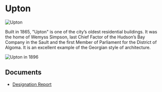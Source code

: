 # Upton

![Upton](images/upton.png)

Built in 1865, "Upton" is one of the city’s oldest residential buildings. It was the home of Wemyss Simpson, last Chief Factor of the Hudson’s Bay Company in the Sault and the first Member of Parliament for the District of Algoma. It is an excellent example of the Georgian style of architecture.

![Upton in 1896](images/upton-1896.jpg)

## Documents

-   [Designation Report](documents/upton-designation.pdf)
